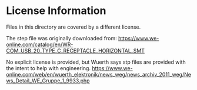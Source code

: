 # License Information
Files in this directory are covered by a different license.

The step file was originally downloaded from: https://www.we-online.com/catalog/en/WR-COM_USB_20_TYPE_C_RECEPTACLE_HORIZONTAL_SMT

No explicit license is provided, but Wuerth says stp files are provided with the intent to help with engineering.
https://www.we-online.com/web/en/wuerth_elektronik/news_weg/news_archiv_2011_weg/News_Detail_WE_Gruppe_1_9933.php
